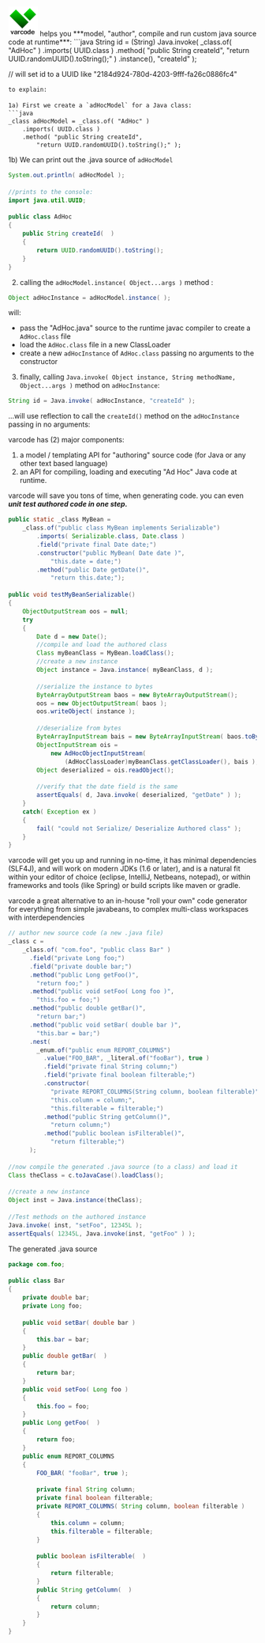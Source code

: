 <img src="https://github.com/edefazio/varcode/blob/master/varcode_greenOnWhite.png?raw=true" width="60"/>
helps you ***model, "author", compile and run custom java source code at runtime***:
```java
String id = (String) Java.invoke(
    _class.of( "AdHoc" )
        .imports( UUID.class )
        .method( "public String createId",
            "return UUID.randomUUID().toString();" )
        .instance(), 
    "createId" );       
    
// will set id to a UUID like "2184d924-780d-4203-9fff-fa26c0886fc4"    
```
to explain:

1a) First we create a `adHocModel` for a Java class: 
```java
_class adHocModel = _class.of( "AdHoc" )
    .imports( UUID.class )
    .method( "public String createId",
        "return UUID.randomUUID().toString();" );
```
1b) We can print out the .java source of `adHocModel`
```java
System.out.println( adHocModel );

//prints to the console:
import java.util.UUID;

public class AdHoc
{
    public String createId(  )
    {
        return UUID.randomUUID().toString();
    }
}
```
2) calling the `adHocModel.instance( Object...args )` method :
```java
Object adHocInstance = adHocModel.instance( );
```
will: 
* pass the "AdHoc.java" source to the runtime javac compiler to create a `AdHoc.class` file
* load the `AdHoc.class` file in a new ClassLoader
* create a new `adHocInstance` of `AdHoc.class` passing no arguments to the constructor

3) finally, calling `Java.invoke( Object instance, String methodName, Object...args )` method on `adHocInstance`: 
```java
String id = Java.invoke( adHocInstance, "createId" );
```
...will use reflection to call the `createId()` method on the `adHocInstance` passing in no arguments:

varcode has (2) major components:
1) a model / templating API for "authoring" source code (for Java or any other text based language)
2) an API for compiling, loading and executing "Ad Hoc" Java code at runtime.

varcode will save you tons of time, when generating code.
you can even ***unit test authored code in one step.*** 

```java
public static _class MyBean = 
    _class.of("public class MyBean implements Serializable")
        .imports( Serializable.class, Date.class )
        .field("private final Date date;")
        .constructor("public MyBean( Date date )",
            "this.date = date;")
        .method("public Date getDate()",
            "return this.date;");

public void testMyBeanSerializable()
{
    ObjectOutputStream oos = null;
    try 
    {
        Date d = new Date();
        //compile and load the authored class
        Class myBeanClass = MyBean.loadClass();            
        //create a new instance
        Object instance = Java.instance( myBeanClass, d );
            
        //serialize the instance to bytes    
        ByteArrayOutputStream baos = new ByteArrayOutputStream();
        oos = new ObjectOutputStream( baos );
        oos.writeObject( instance );
                
        //deserialize from bytes        
        ByteArrayInputStream bais = new ByteArrayInputStream( baos.toByteArray() );                
        ObjectInputStream ois = 
            new AdHocObjectInputStream( 
                (AdHocClassLoader)myBeanClass.getClassLoader(), bais );
        Object deserialized = ois.readObject();
        
        //verify that the date field is the same        
        assertEquals( d, Java.invoke( deserialized, "getDate" ) );              
    }
    catch( Exception ex ) 
    {
        fail( "could not Serialize/ Deserialize Authored class" );
    }
}
```
varcode will get you up and running in no-time, it has minimal dependencies (SLF4J), 
and will work on modern JDKs (1.6 or later), and is a natural fit within your editor 
of choice (eclipse, IntelliJ, Netbeans, notepad), or within frameworks and tools 
(like Spring) or build scripts like maven or gradle.  

varcode a great alternative to an in-house "roll your own" code generator for everything from
simple javabeans, to complex multi-class workspaces with interdependencies
```java        
// author new source code (a new .java file)
_class c = 
    _class.of( "com.foo", "public class Bar" )
      .field("private Long foo;")
      .field("private double bar;")
      .method("public Long getFoo()",
        "return foo;" )
      .method("public void setFoo( Long foo )",
        "this.foo = foo;")
      .method("public double getBar()",
        "return bar;")
      .method("public void setBar( double bar )",
        "this.bar = bar;")
      .nest(
        _enum.of("public enum REPORT_COLUMNS")
          .value("FOO_BAR", _literal.of("fooBar"), true )
          .field("private final String column;")
          .field("private final boolean filterable;")
          .constructor(
            "private REPORT_COLUMNS(String column, boolean filterable)",
            "this.column = column;",
            "this.filterable = filterable;")
          .method("public String getColumn()",
            "return column;")
          .method("public boolean isFilterable()",
            "return filterable;")
      );    
      
//now compile the generated .java source (to a class) and load it  
Class theClass = c.toJavaCase().loadClass();
  
//create a new instance
Object inst = Java.instance(theClass);
    
//Test methods on the authored instance
Java.invoke( inst, "setFoo", 12345L );
assertEquals( 12345L, Java.invoke(inst, "getFoo" ) );   
```
The generated .java source
```java
package com.foo;

public class Bar
{
    private double bar;
    private Long foo;

    public void setBar( double bar )
    {
        this.bar = bar;
    }
    public double getBar(  )
    {
        return bar;
    }
    public void setFoo( Long foo )
    {
        this.foo = foo;
    }
    public Long getFoo(  )
    {
        return foo;
    }
    public enum REPORT_COLUMNS
    {
        FOO_BAR( "fooBar", true );

        private final String column;
        private final boolean filterable;
        private REPORT_COLUMNS( String column, boolean filterable )
        {
            this.column = column;
            this.filterable = filterable;
        }

        public boolean isFilterable(  )
        {
            return filterable;
        }
        public String getColumn(  )
        {
            return column;
        }
    }
}
```
